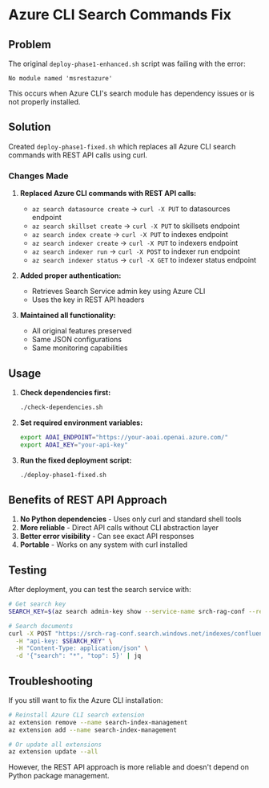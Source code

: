 # Azure CLI Search Commands Fix

## Problem
The original `deploy-phase1-enhanced.sh` script was failing with the error:
```
No module named 'msrestazure'
```

This occurs when Azure CLI's search module has dependency issues or is not properly installed.

## Solution
Created `deploy-phase1-fixed.sh` which replaces all Azure CLI search commands with REST API calls using curl.

### Changes Made

1. **Replaced Azure CLI commands with REST API calls:**
   - `az search datasource create` → `curl -X PUT` to datasources endpoint
   - `az search skillset create` → `curl -X PUT` to skillsets endpoint
   - `az search index create` → `curl -X PUT` to indexes endpoint
   - `az search indexer create` → `curl -X PUT` to indexers endpoint
   - `az search indexer run` → `curl -X POST` to indexer run endpoint
   - `az search indexer status` → `curl -X GET` to indexer status endpoint

2. **Added proper authentication:**
   - Retrieves Search Service admin key using Azure CLI
   - Uses the key in REST API headers

3. **Maintained all functionality:**
   - All original features preserved
   - Same JSON configurations
   - Same monitoring capabilities

## Usage

1. **Check dependencies first:**
   ```bash
   ./check-dependencies.sh
   ```

2. **Set required environment variables:**
   ```bash
   export AOAI_ENDPOINT="https://your-aoai.openai.azure.com/"
   export AOAI_KEY="your-api-key"
   ```

3. **Run the fixed deployment script:**
   ```bash
   ./deploy-phase1-fixed.sh
   ```

## Benefits of REST API Approach

1. **No Python dependencies** - Uses only curl and standard shell tools
2. **More reliable** - Direct API calls without CLI abstraction layer
3. **Better error visibility** - Can see exact API responses
4. **Portable** - Works on any system with curl installed

## Testing

After deployment, you can test the search service with:

```bash
# Get search key
SEARCH_KEY=$(az search admin-key show --service-name srch-rag-conf --resource-group rg-rag-confluence --query primaryKey -o tsv)

# Search documents
curl -X POST "https://srch-rag-conf.search.windows.net/indexes/confluence-graph-embeddings/docs/search?api-version=2023-11-01" \
  -H "api-key: $SEARCH_KEY" \
  -H "Content-Type: application/json" \
  -d '{"search": "*", "top": 5}' | jq
```

## Troubleshooting

If you still want to fix the Azure CLI installation:

```bash
# Reinstall Azure CLI search extension
az extension remove --name search-index-management
az extension add --name search-index-management

# Or update all extensions
az extension update --all
```

However, the REST API approach is more reliable and doesn't depend on Python package management.